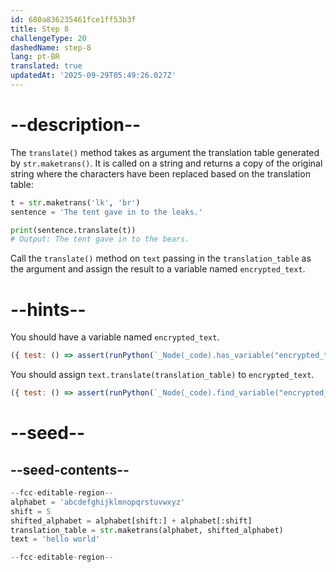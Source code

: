 ```yaml
---
id: 680a836235461fce1ff53b3f
title: Step 8
challengeType: 20
dashedName: step-8
lang: pt-BR
translated: true
updatedAt: '2025-09-29T05:49:26.027Z'
---
```


# --description--

The `translate()` method takes as argument the translation table generated by `str.maketrans()`. It is called on a string and returns a copy of the original string where the characters have been replaced based on the translation table:

```py
t = str.maketrans('lk', 'br')
sentence = 'The tent gave in to the leaks.'

print(sentence.translate(t))
# Output: The tent gave in to the bears.
```

Call the `translate()` method on `text` passing in the `translation_table` as the argument and assign the result to a variable named `encrypted_text`.

# --hints--

You should have a variable named `encrypted_text`.

```js
({ test: () => assert(runPython(`_Node(_code).has_variable("encrypted_text")`)) })
```

You should assign `text.translate(translation_table)` to `encrypted_text`.

```js
({ test: () => assert(runPython(`_Node(_code).find_variable("encrypted_text").is_equivalent("encrypted_text = text.translate(translation_table)")`)) })
```

# --seed--

## --seed-contents--

```py
--fcc-editable-region--
alphabet = 'abcdefghijklmnopqrstuvwxyz'
shift = 5
shifted_alphabet = alphabet[shift:] + alphabet[:shift]
translation_table = str.maketrans(alphabet, shifted_alphabet)
text = 'hello world'

--fcc-editable-region--
```
